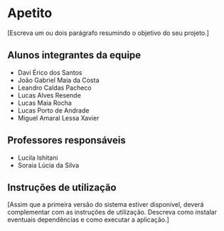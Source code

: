 # Apetito

[Escreva um ou dois  parágrafo resumindo o objetivo do seu projeto.]

## Alunos integrantes da equipe

* Davi Érico dos Santos
* João Gabriel Maia da Costa
* Leandro Caldas Pacheco
* Lucas Alves Resende
* Lucas Maia Rocha
* Lucas Porto de Andrade
* Miguel Amaral Lessa Xavier

## Professores responsáveis

* Lucila Ishitani
* Soraia Lúcia da Silva

## Instruções de utilização

[Assim que a primeira versão do sistema estiver disponível, deverá complementar com as instruções de utilização. Descreva como instalar eventuais dependências e como executar a aplicação.]
